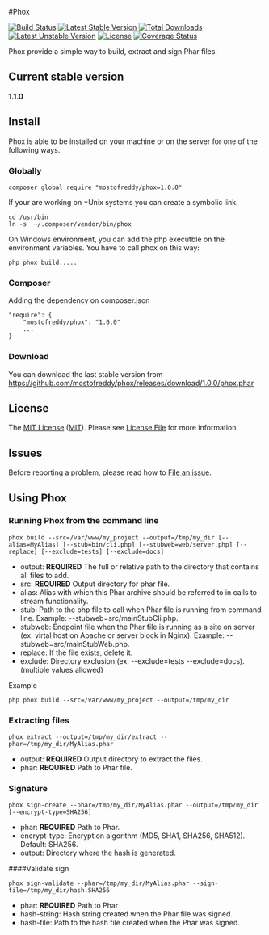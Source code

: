 #Phox


[![Build Status](https://travis-ci.org/mostofreddy/phox.svg?branch=master)](https://travis-ci.org/mostofreddy/phox)
[![Latest Stable Version](https://poser.pugx.org/mostofreddy/phox/v/stable.svg)](https://packagist.org/packages/mostofreddy/phox)
[![Total Downloads](https://poser.pugx.org/mostofreddy/phox/downloads.svg)](https://packagist.org/packages/mostofreddy/phox)
[![Latest Unstable Version](https://poser.pugx.org/mostofreddy/phox/v/unstable.svg)](https://packagist.org/packages/mostofreddy/phox)
[![License](https://poser.pugx.org/mostofreddy/phox/license.svg)](https://packagist.org/packages/mostofreddy/phox)
[![Coverage Status](https://coveralls.io/repos/mostofreddy/phox/badge.png?branch=master)](https://coveralls.io/r/mostofreddy/phox?branch=master)

Phox provide a simple way to build, extract and sign Phar files.

## Current stable version
__1.1.0__

## Install

Phox is able to be installed on your machine or on the server for one of the following ways.

### Globally

    composer global require "mostofreddy/phox=1.0.0"

If your are working on \*Unix systems you can create a symbolic link.

    cd /usr/bin
    ln -s  ~/.composer/vendor/bin/phox

On Windows environment, you can add the php executble on the environment variables. You have to call phox on this way:

    php phox build.....

### Composer
Adding the dependency on composer.json

    "require": {
        "mostofreddy/phox": "1.0.0"
        ...
    }

### Download
You can download the last stable version from https://github.com/mostofreddy/phox/releases/download/1.0.0/phox.phar

## License
The [MIT License](http://opensource.org/licenses/MIT) ([MIT](http://opensource.org/licenses/MIT)). Please see [License File](https://github.com/mostofreddy/phox/blob/master/LICENSE.md) for more information.

## Issues
Before reporting a problem, please read how to [File an issue](https://github.com/mostofreddy/phox/issues).

## Using Phox

### Running Phox from the command line

    phox build --src=/var/www/my_project --output=/tmp/my_dir [--alias=MyAlias] [--stub=bin/cli.php] [--stubweb=web/server.php] [--replace] [--exclude=tests] [--exclude=docs]

* output: __REQUIRED__ The full or relative path to the directory that contains all files to add.
* src: __REQUIRED__ Output directory for phar file.
* alias: Alias with which this Phar archive should be referred to in calls to stream functionality.
* stub: Path to the php file to call when Phar file is running from command line. Example: --stubweb=src/mainStubCli.php.
* stubweb: Endpoint file when the Phar file is running as a site on server (ex: virtal host on Apache or server block in Nginx). Example: --stubweb=src/mainStubWeb.php.
* replace: If the file exists, delete it.
* exclude: Directory exclusion (ex: --exclude=tests --exclude=docs). (multiple values allowed)

Example

    php phox build --src=/var/www/my_project --output=/tmp/my_dir

### Extracting files


    phox extract --output=/tmp/my_dir/extract --phar=/tmp/my_dir/MyAlias.phar

* output: __REQUIRED__ Output directory to extract the files.
* phar: __REQUIRED__ Path to Phar file.

### Signature

    phox sign-create --phar=/tmp/my_dir/MyAlias.phar --output=/tmp/my_dir [--encrypt-type=SHA256]

* phar: __REQUIRED__ Path to Phar.
* encrypt-type: Encryption algorithm (MD5, SHA1, SHA256, SHA512). Default: SHA256.
* output: Directory where the hash is generated.

####Validate sign

    phox sign-validate --phar=/tmp/my_dir/MyAlias.phar --sign-file=/tmp/my_dir/hash.SHA256

* phar: __REQUIRED__ Path to Phar
* hash-string: Hash string created when the Phar file was signed.
* hash-file: Path to the hash file created when the Phar was signed.









